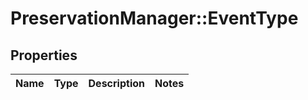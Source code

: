 # PreservationManager::EventType

## Properties
Name | Type | Description | Notes
------------ | ------------- | ------------- | -------------

